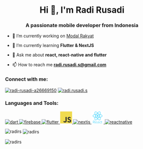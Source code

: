 <h1 align="center">Hi 👋, I'm Radi Rusadi</h1>
<h3 align="center">A passionate mobile developer from Indonesia</h3>

- 🔭 I’m currently working on [Modal Rakyat](https://github.com/modal-rakyat-indonesia)

- 🌱 I’m currently learning **Flutter & NextJS**

- 💬 Ask me about **react, react-native and flutter**

- 📫 How to reach me **radi.rusadi.s@gmail.com**

<h3 align="left">Connect with me:</h3>
<p align="left">
<a href="https://linkedin.com/in/radi-rusadi-a26669150" target="blank"><img align="center" src="https://raw.githubusercontent.com/rahuldkjain/github-profile-readme-generator/master/src/images/icons/Social/linked-in-alt.svg" alt="radi-rusadi-a26669150" height="30" width="40" /></a>
<a href="https://instagram.com/radi.rusadi.s" target="blank"><img align="center" src="https://raw.githubusercontent.com/rahuldkjain/github-profile-readme-generator/master/src/images/icons/Social/instagram.svg" alt="radi.rusadi.s" height="30" width="40" /></a>
</p>

<h3 align="left">Languages and Tools:</h3>
<p align="left"> <a href="https://dart.dev" target="_blank" rel="noreferrer"> <img src="https://www.vectorlogo.zone/logos/dartlang/dartlang-icon.svg" alt="dart" width="40" height="40"/> </a> <a href="https://firebase.google.com/" target="_blank" rel="noreferrer"> <img src="https://www.vectorlogo.zone/logos/firebase/firebase-icon.svg" alt="firebase" width="40" height="40"/> </a> <a href="https://flutter.dev" target="_blank" rel="noreferrer"> <img src="https://www.vectorlogo.zone/logos/flutterio/flutterio-icon.svg" alt="flutter" width="40" height="40"/> </a> <a href="https://developer.mozilla.org/en-US/docs/Web/JavaScript" target="_blank" rel="noreferrer"> <img src="https://raw.githubusercontent.com/devicons/devicon/master/icons/javascript/javascript-original.svg" alt="javascript" width="40" height="40"/> </a> <a href="https://nextjs.org/" target="_blank" rel="noreferrer"> <img src="https://cdn.worldvectorlogo.com/logos/nextjs-2.svg" alt="nextjs" width="40" height="40"/> </a> <a href="https://reactjs.org/" target="_blank" rel="noreferrer"> <img src="https://raw.githubusercontent.com/devicons/devicon/master/icons/react/react-original-wordmark.svg" alt="react" width="40" height="40"/> </a> <a href="https://reactnative.dev/" target="_blank" rel="noreferrer"> <img src="https://reactnative.dev/img/header_logo.svg" alt="reactnative" width="40" height="40"/> </a> </p>

<p><img align="left" src="https://github-readme-stats.vercel.app/api/top-langs?username=radirs&show_icons=true&locale=en&layout=compact" alt="radirs" /></p>

<p>&nbsp;<img align="center" src="https://github-readme-stats.vercel.app/api?username=radirs&show_icons=true&locale=en" alt="radirs" /></p>

<p><img align="center" src="https://github-readme-streak-stats.herokuapp.com/?user=radirs&" alt="radirs" /></p>
